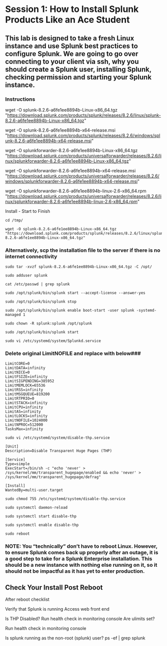 # Session 1: How to Install Splunk Products Like an Ace Student

## This lab is designed to take a fresh Linux instance and use Splunk best practices to configure Splunk. We are going to go over connecting to your client via ssh, why you should create a Splunk user, installing Splunk, checking permission and starting your Splunk instance.


### Instructions
wget -O splunk-8.2.6-a6fe1ee8894b-Linux-x86_64.tgz "https://download.splunk.com/products/splunk/releases/8.2.6/linux/splunk-8.2.6-a6fe1ee8894b-Linux-x86_64.tgz"

wget -O splunk-8.2.6-a6fe1ee8894b-x64-release.msi "https://download.splunk.com/products/splunk/releases/8.2.6/windows/splunk-8.2.6-a6fe1ee8894b-x64-release.msi"

wget -O splunkforwarder-8.2.6-a6fe1ee8894b-Linux-x86_64.tgz "https://download.splunk.com/products/universalforwarder/releases/8.2.6/linux/splunkforwarder-8.2.6-a6fe1ee8894b-Linux-x86_64.tgz"

wget -O splunkforwarder-8.2.6-a6fe1ee8894b-x64-release.msi "https://download.splunk.com/products/universalforwarder/releases/8.2.6/windows/splunkforwarder-8.2.6-a6fe1ee8894b-x64-release.msi"

wget -O splunkforwarder-8.2.6-a6fe1ee8894b-linux-2.6-x86_64.rpm "https://download.splunk.com/products/universalforwarder/releases/8.2.6/linux/splunkforwarder-8.2.6-a6fe1ee8894b-linux-2.6-x86_64.rpm"

Install - Start to Finish
```
cd /tmp/
```
```
wget -O splunk-8.2.6-a6fe1ee8894b-Linux-x86_64.tgz "https://download.splunk.com/products/splunk/releases/8.2.6/linux/splunk-8.2.6-a6fe1ee8894b-Linux-x86_64.tgz"
```
### Alternatively, scp the installation file to the server if there is no internet connectivity


``` 
sudo tar -xvzf splunk-8.2.6-a6fe1ee8894b-Linux-x86_64.tgz -C /opt/
```

``` 
sudo adduser splunk
```

``` 
cat /etc/passwd | grep splunk
```

```
sudo /opt/splunk/bin/splunk start --accept-license --answer-yes 
```

```
sudo /opt/splunk/bin/splunk stop
```

```
sudo /opt/splunk/bin/splunk enable boot-start -user splunk -systemd-managed 1
```

```
sudo chown -R splunk:splunk /opt/splunk
```

```
sudo /opt/splunk/bin/splunk start
```

```
sudo vi /etc/systemd/system/Splunkd.service
```

### Delete original LimitNOFILE and replace with below###
```
LimitCORE=0
LimitDATA=infinity
LimitNICE=0
LimitFSIZE=infinity
LimitSIGPENDING=385952
LimitMEMLOCK=65536
LimitRSS=infinity
LimitMSGQUEUE=819200
LimitRTPRIO=0
LimitSTACK=infinity
LimitCPU=infinity
LimitAS=infinity
LimitLOCKS=infinity
LimitNOFILE=1024000
LimitNPROC=512000
TasksMax=infinity
```
```
sudo vi /etc/systemd/system/disable-thp.service
```
```
[Unit]
Description=Disable Transparent Huge Pages (THP)

[Service]
Type=simple
ExecStart=/bin/sh -c "echo 'never' > /sys/kernel/mm/transparent_hugepage/enabled && echo 'never' > /sys/kernel/mm/transparent_hugepage/defrag"

[Install]
WantedBy=multi-user.target
```
```
sudo chmod 755 /etc/systemd/system/disable-thp.service
```

```
sudo systemctl daemon-reload
```

```
sudo systemctl start disable-thp
```

```
sudo systemctl enable disable-thp
```

```
sudo reboot
```

### NOTE: You “technically” don’t have to reboot Linux. However, to ensure Splunk comes back up properly after an outage, it is a good step to take for a Splunk Enterprise installation. This should be a new instance with nothing else running on it, so it should not be impactful as it has yet to enter production. 

## Check Your Install Post Reboot
After reboot checklist

Verify that Splunk is running
Access web front end

Is THP Disabled?
Run health check in monitoring console
Are ulimits set?

Run health check in monitoring console

Is splunk running as the non-root (splunk) user?
ps -ef | grep splunk


